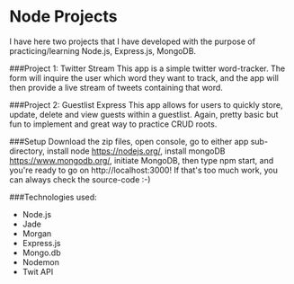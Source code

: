 # Node Projects

I have here two projects that I have developed with the purpose of practicing/learning Node.js, Express.js, MongoDB.

###Project 1: Twitter Stream
This app is a simple twitter word-tracker. The form will inquire the user which word they want to track, and the app will then provide a live stream of tweets containing that word.

###Project 2: Guestlist Express
This app allows for users to quickly store, update, delete and view guests within a guestlist. Again, pretty basic but fun to implement and great way to practice CRUD roots.


###Setup
Download the zip files, open console, go to either app sub-directory, install node https://nodejs.org/, install mongoDB https://www.mongodb.org/, initiate MongoDB, then type npm start, and you're ready to go on http://localhost:3000!
If that's too much work, you can always check the source-code :-)

###Technologies used:
* Node.js
* Jade
* Morgan
* Express.js
* Mongo.db
* Nodemon
* Twit API
